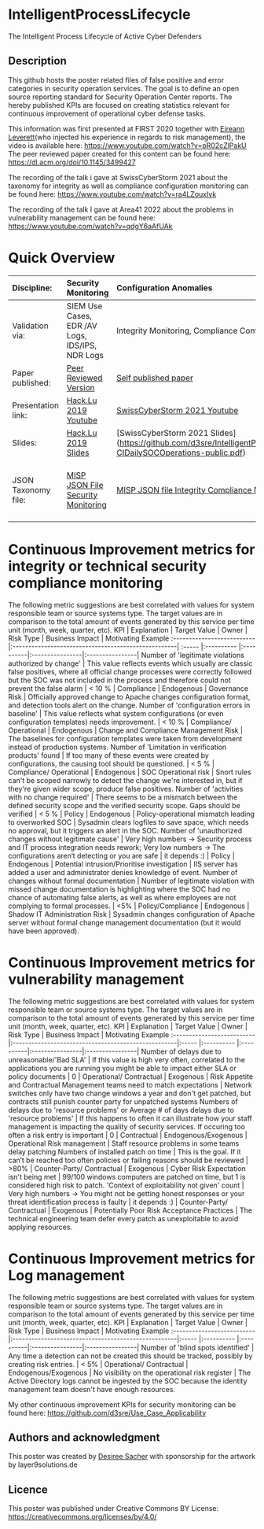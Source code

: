 # IntelligentProcessLifecycle
The Intelligent Process Lifecycle of Active Cyber Defenders

## Description
This github hosts the poster related files of false positive and error categories in security operation services. The goal is to define an open source reporting standard for Security Operation Center reports. The hereby published KPIs are focused on creating statistics relevant for continuous improvement of operational cyber defense tasks.

This information was first presented at FIRST 2020 together with [Eireann Leverett](https://github.com/blackswanburst)(who injected his experience in regards to risk management), the video is available here: https://www.youtube.com/watch?v=pR02cZlPakU
The peer reviewed paper created for this content can be found here: https://dl.acm.org/doi/10.1145/3499427

The recording of the talk i gave at SwissCyberStorm 2021 about the taxonomy for integrity as well as compliance configuration monitoring can be found here: https://www.youtube.com/watch?v=ra4LZouxIyk

The recording of the talk I gave at Area41 2022 about the problems in vulnerability management can be found here: https://www.youtube.com/watch?v=qdgY6aAfUAk

# Quick Overview
Discipline: | Security Monitoring | Configuration Anomalies | Vulnerability Management
:-------------------------- | :--------------------------  |:----------------------------------------------------| :----- |
Validation via: | SIEM Use Cases, EDR /AV Logs, IDS/IPS, NDR Logs | Integrity Monitoring, Compliance Configuration Monitoring | Vulnerability Scans, Patch Verification
Paper published: | [Peer Reviewed Version](https://dl.acm.org/doi/10.1145/3370084) | [Self published paper](https://github.com/d3sre/IntelligentProcessLifecycle/blob/main/ComplianceIntegrityTaxonomyPaper-v1.1.pdf) | [Peer Reviewed Paper](https://dl.acm.org/doi/10.1145/3499427)
Presentation link: | [Hack.Lu 2019 Youtube](https://www.youtube.com/watch?v=NifSKzogSrI) | [SwissCyberStorm 2021 Youtube](https://www.youtube.com/watch?v=ra4LZouxIyk) | [Area41 2022 Youtube](https://www.youtube.com/watch?v=qdgY6aAfUAk)
Slides: | [Hack.Lu 2019 Slides](https://github.com/d3sre/Use_Case_Applicability/blob/master/Hack.lu-FingerpointingPresentation.pdf) | [SwissCyberStorm 2021 Slides] (https://github.com/d3sre/IntelligentProcessLifecycle/blob/main/SCS-CIDailySOCOperations-public.pdf) | [Area41 Slides](https://github.com/d3sre/IntelligentProcessLifecycle/blob/main/IntelligentProcessLifecycle-Extended-Area41-public.pdf)
JSON Taxonomy file: | [MISP JSON File Security Monitoring](https://github.com/d3sre/Use_Case_Applicability/blob/master/machinetag.json) | [MISP JSON file Integrity Compliance Monitoring](https://github.com/d3sre/IntelligentProcessLifecycle/blob/main/ResolutionCategories-IntegrityComplianceMonitoring.json) | [MISP JSON file Vuln Mgmt](https://github.com/d3sre/IntelligentProcessLifecycle/blob/main/ResolutionCategories-VulnerabilityDetectionErrors.json) & [MISP JSON file Detection failures](https://github.com/d3sre/IntelligentProcessLifecycle/blob/main/ResolutionCategories-DetectionFailureReason.json)


# Continuous Improvement metrics for integrity or technical security compliance monitoring
The following metric suggestions are best correlated with values for system responsible team or source systems type. The target values are in comparison to the total amount of events generated by this service per time unit (month, week, quarter, etc).
KPI | Explanation | Target Value | Owner | Risk Type | Business Impact | Motivating Example
 :-------------------------- |:----------------------------------------------------| :----- |:---------- |:----------|:----------------|:----------------|
 Number of 'legitimate violations authorized by change' | This value reflects events which usually are classic false positives, where all official change processes were correctly followed but the SOC was not included in the process and therefore could not prevent the false alarm | < 10 % | Compliance | Endogenous | Governance Risk | Officially approved change to Apache changes configuration format, and detection tools alert on the change.
 Number of 'configuration errors in baseline' | This value reflects what system configurations (or even configuration templates) needs improvement. | < 10 % | Compliance/ Operational | Endogenous | Change and Compliance Management Risk | The baselines for configuration templates were taken from development instead of production systems.
 Number of 'Limitation in verification products' found | If too many of these events were created by configurations, the causing tool should be questioned. | < 5 % | Compliance/ Operational | Endogenous |  SOC Operational risk | Snort rules can't be scoped narrowly to detect the change we're interested in, but if they're given wider scope, produce false positives.
 Number of 'activities with no change required' | There seems to be a mismatch between the defined security scope and the verified security scope. Gaps should be verified | < 5 % | Policy | Endogenous | Policy-operational mismatch leading to overworked SOC | Sysadmin clears logfiles to save space, which needs no approval, but it triggers an alert in the SOC.
Number of 'unauthorized changes without legitimate cause' | Very high numbers → Security process and IT process integration needs rework; Very low numbers → The configurations aren‘t detecting or you are safe | it depends :) | Policy | Endogenous | Potential intrusion/Prioritise investigation | IIS server has added a user and administrator denies knowledge of event.
Number of changes without formal documentation | Number of legitimate violation with missed change documentation is highlighting where the SOC had no chance of automating false alerts, as well as where employees are not complying to formal processes. | <5% | Policy/Compliance | Endogenous | Shadow IT Administration Risk | Sysadmin changes configuration of Apache server without formal change management documentation (but it would have been approved).    

# Continuous Improvement metrics for vulnerability management
The following metric suggestions are best correlated with values for system responsible team or source systems type. The target values are in comparison to the total amount of events generated by this service per time unit (month, week, quarter, etc).
KPI | Explanation | Target Value | Owner | Risk Type | Business Impact | Motivating Example
 :-------------------------- |:----------------------------------------------------|:----- |:---------- |:----------|:----------------|:----------------|
Number of delays due to unreasonable/'Bad SLA' | If this value is high very often, correlated to the applications you are running you might be able to impact either SLA or policy documents | 0 | Operational/ Contractual | Exogenous | Risk Appetite and Contractual Management teams need to match expectations | Network switches only have two change windows a year and don't get patched, but contracts still punish counter party for unpatched systems
Numbers of delays due to 'resource problems' or Average # of days delays due to 'resource problems' | If this happens to often it can illustrate how your staff management is impacting the quality of security services. If occuring too often a risk entry is important | 0 | Contractual | Endogenous/Exogenous | Operational Risk management | Staff resource problems in some teams delay patching
Numbers of installed patch on time | This is the goal. If it can’t be reached too often policies or failing reasons should be reviewed | >80% | Counter-Party/ Contractual | Exogenous | Cyber Risk Expectation isn't being met | 99/100 windows computers are patched on time, but 1 is considered high risk to patch.
'Context of exploitability not given' count | Very high numbers → You might not be getting honest responses or your threat identification process is faulty | it depends :) | Counter-Party/ Contractual | Exogenous | Potentially Poor Risk Acceptance Practices | The technical engineering team defer every patch as unexploitable to avoid applying resources.

# Continuous Improvement metrics for Log management
The following metric suggestions are best correlated with values for system responsible team or source systems type. The target values are in comparison to the total amount of events generated by this service per time unit (month, week, quarter, etc).
KPI | Explanation | Target Value | Owner | Risk Type | Business Impact | Motivating Example
 :-------------------------- |:----------------------------------------------------|:----- |:---------- |:----------|:----------------|:----------------|
Number of 'blind spots identified' | Any time a detection can not be created this should be tracked, possibly by creating risk entries. | < 5% | Operational/ Contractual | Endogenous/Exogenous | No visibility on the operational risk register | The Active Directory logs cannot be ingested by the SOC because the identity management team doesn't have enough resources.



My other continuous improvement KPIs for security monitoring can be found here: https://github.com/d3sre/Use_Case_Applicability 


## Authors and acknowledgment
This poster was created by [Desiree Sacher](http://www.twitter.com/d3sre) with sponsorship for the artwork by layer9solutions.de


## Licence
This poster was published under Creative Commons BY License: https://creativecommons.org/licenses/by/4.0/


